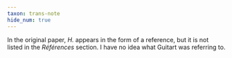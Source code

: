 ```yaml
---
taxon: trans-note
hide_num: true
---
```


In the original paper, *H.* appears in the form of a reference, but it is not listed in the *Références* section. I have no idea what Guitart was referring to.